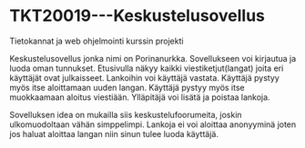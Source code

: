 # TKT20019---Keskustelusovellus
Tietokannat ja web ohjelmointi kurssin projekti

 Keskustelusovellus jonka nimi on Porinanurkka.
Sovellukseen voi kirjautua ja luoda oman tunnukset.
Etusivulla näkyy kaikki viestiketjut(langat) joita eri käyttäjät ovat julkaisseet.
Lankoihin voi käyttäjä vastata.
Käyttäjä pystyy myös itse aloittamaan uuden langan. Käyttäjä pystyy myös itse muokkaamaan aloitus viestiään.
Ylläpitäjä voi lisätä ja poistaa lankoja.

Sovelluksen idea on mukailla siis keskustelufoorumeita, joskin ulkomuodoltaan vähän simppelimpi.
Lankoja ei voi aloittaa anonyyminä joten jos haluat aloittaa langan niin sinun tulee luoda käyttäjä. 

 
